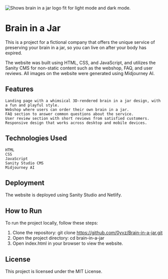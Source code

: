 <picture>
  <source media="(prefers-color-scheme: dark)" srcset="https://user-images.githubusercontent.com/110482909/235280147-01c7aad8-1e78-4eda-9284-0d85c9cf00d6.png">
  <source media="(prefers-color-scheme: light)" srcset="https://user-images.githubusercontent.com/110482909/235280124-0a7c66cb-fcbd-438b-bb64-4c3cae214c4d.png">
  <img alt="Shows brain in a jar logo fit for light mode and dark mode." src="https://user-images.githubusercontent.com/110482909/235280124-0a7c66cb-fcbd-438b-bb64-4c3cae214c4d.png">
</picture>



# Brain in a Jar

This is a project for a fictional company that offers the unique service of preserving your brain in a jar, so you can live on after your body has expired.

The website was built using HTML, CSS, and JavaScript, and utilizes the Sanity CMS for non-static content such as the webshop, FAQ, and user reviews. All images on the website were generated using Midjourney AI.

## Features
```
Landing page with a whimsical 3D-rendered brain in a jar design, with a fun and playful style.
Webshop where users can order their own brain in a jar.
FAQ section to answer common questions about the service.
User review section with short reviews from satisfied customers.
Responsive design that works across desktop and mobile devices.
```

## Technologies Used
```
HTML
CSS
JavaScript
Sanity Studio CMS
Midjourney AI
```

## Deployment
The website is deployed using Sanity Studio and Netlify.

## How to Run
To run the project locally, follow these steps:

1. Clone the repository: git clone https://github.com/0yvz/Brain-in-a-jar.git
2. Open the project directory: cd brain-in-a-jar
3. Open index.html in your browser to view the website.

## License
This project is licensed under the MIT License.

